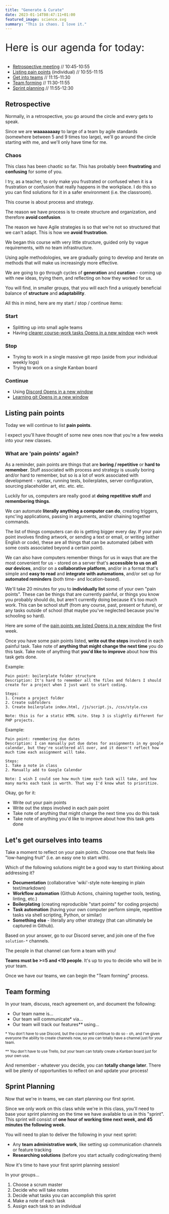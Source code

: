 ```yaml
---
title: "Generate & Curate"
date: 2023-01-14T08:47:11+01:00
featured_image: science.svg
summary: "This is chaos. I love it."
---
```

<div class="body-spacer--small"></div>
<section class="col">
    <p style="font-size:2rem">Here is our agenda for today:</p>
</section>
<section class="col">
<nav>
    <ul class="toc col">
        <li><a href="#retro">Retrospective meeting</a> // 10:45-10:55</li>
        <li><a href="#pain">Listing pain points</a> (individual) // 10:55-11:15</li>
        <li><a href="#team">Get into teams</a> // 11:15-11:30</li>
        <li><a href="#team-forming">Team forming</a> // 11:30-11:55</li>
        <li><a href="#sprintPlanning">Sprint planning</a> // 11:55-12:30</li>
    </ul>
</nav>
</section>
<section id="retro" class="col">
    <h2>Retrospective</h2>
</section>
<section class="col">
    <p>Normally, in a retrospective, you go around the circle and every gets to speak.</p>
    <p>Since we are <strong>waaaaaaaay</strong> to large of a team by agile standards (somewhere between 5 and 9 times too large), we'll go around the circle starting with me, and we'll only have time for me.</p>
</section>
<section id="chaos" class="col">
    <h3>Chaos</h3>
    <p>This class has been chaotic so far. This has probably been <strong>frustrating</strong> and <strong>confusing</strong> for some of you.</p>
    <p>I try, as a teacher, to only make you frustrated or confused when it is a frustration or confusion that really happens in the workplace. I do this so you can find solutions for it in a safer environment (i.e. the classroom).</p>
</section>
<section class="col">
    <p>This course is about process and strategy.</p>
    <p>The reason we have process is to create structure and organization, and therefore <strong>avoid confusion</strong>.</p>
    <p>The reason we have Agile strategies is so that we're not so structured that we can't adapt. This is how we <strong>avoid frustration</strong>.</p>
</section>
<section class="col">
    <p>We began this course with very little structure, guided only by vague requirements, with no team infrastructure.</p>
    <p>Using agile methodologies, we are gradually going to develop and iterate on methods that will make us increasingly more effective.</p>
</section>
<section class="col">
    <p>We are going to go through cycles of <strong>generation</strong> and <strong>curation</strong> - coming up with new ideas, trying them, and reflecting on how they worked for us.</p>
    <p>You will find, in smaller groups, that you will each find a uniquely beneficial balance of <strong>structure</strong> and <strong>adaptability</strong>.</p>
</section>
<section class="col">
    <p>All this in mind, here are my start / stop / continue items:</p>
</section>
<section class="col">
    <h3>Start</h3>
    <ul>
        <li>Splitting up into small agile teams</li>
        <li>Having <a href="https://github.com/HTTP5214-Winter2023/starter/blob/main/weekly-todo.md" target="_blank" rel="noopener noreferrer">clearer course-work tasks<span class="show-for-sr"> Opens in a new window</span></a> each week</li>
    </ul>
</section>
<section class="col">
    <h3>Stop</h3>
    <ul>
        <li>Trying to work in a single massive git repo (aside from your individual weekly logs)</li>
        <li>Trying to work on a single Kanban board</li>
    </ul>
</section>
<section class="col" id="continue">
    <h3>Continue</h3>
    <ul>
        <li>Using <a href="https://discord.gg/cWk8Jp77" target="_blank" rel="noopener noreferrer">Discord<span class="show-for-sr"> Opens in a new window</span></a></li>
        <li><a href="https://github.com/skills/introduction-to-github" target="_blank" rel="noopener noreferrer">Learning git<span class="show-for-sr"> Opens in a new window</span></a></li>
    </ul>
</section>
<div class="body-spacer"></div>
<section id="pain" class="col">
    <h2>Listing pain points</h2>
    <p>Today we will continue to list <strong>pain points</strong>.</p>
    <p>I expect you'll have thought of some new ones now that you're a few weeks into your new classes.</p>
</section>
<section class="col">
    <h3>What are 'pain points' again?</h3>
    <p>As a reminder, pain points are things that are <strong>boring / repetitive</strong> or <strong>hard to remember</strong>. Stuff associated with process and strategy is usually boring and/or hard to remember, but so is a lot of work associated with development - syntax, running tests, boilerplates, server configuration, sourcing placeholder art, etc. etc. etc.</p>
</section>
<section class="col">
    <p>Luckily for us, computers are really good at <strong>doing repetitive stuff</strong> and <strong>remembering things</strong>.</p>
</section>
<section class="col">
    <p>We can automate <strong>literally anything a computer can do</strong>, creating triggers, sync'ing applications, passing in arguments, and/or chaining together commands.</p>
    <p>The list of things computers can do is getting bigger every day. If your pain point involves finding artwork, or sending a text or email, or writing (either English or code), these are all things that can be automated (albeit with some costs associated beyond a certain point).</p>
</section>
<section class="col">
    <p>We can also have computers remember things for us in ways that are the most convenient for us - stored on a server that's <strong>accessible to us on all our devices</strong>, and/or on a <strong>collaborative platform</strong>, and/or in a format that's simple and <strong>easy to read</strong> and <strong>integrate with automations</strong>, and/or set up for <strong>automated reminders</strong> (both time- and location-based).</p>
</section>
<section class="col">
    <p>We'll take 20 minutes for you to <strong>individually list</strong> some of your own "pain points". These can be things that are currently painful, or things you know you probably should do, but aren't currently doing because it's too much work. This can be school stuff (from any course, past, present or future), or any tasks outside of school (that maybe you've neglected because you're schooling so hard).</p>
</section>
<section class="col">
    <p class="callout primary">Here are some of the <a href="https://raw.githubusercontent.com/HTTP5214-Winter2023/starter/main/pain-points.md" target="_blank" rel="noopener noreferrer">pain points we listed<span class="show-for-sr"> Opens in a new window</span></a> the first week.</p>
    <p>Once you have some pain points listed, <strong>write out the steps</strong> involved in each painful task. Take note of <strong>anything that might change the next time</strong> you do this task. Take note of anything that <strong>you'd like to improve</strong> about how this task gets done.</p>
</section>
<section class="col">
    <p>Example:</p>
    <pre class="language-plaintext"><code>Pain point: boilerplate folder structure
Description: It's hard to remember all the files and folders I should create for a project when I just want to start coding.</code></pre>
    <pre class="language-plaintext"><code>Steps:
1. Create a project folder
2. Create subfolders
3. Create boilerplate index.html, /js/script.js, /css/style.css</code></pre>
    <pre class="language-plaintext"><code>Note: this is for a static HTML site. Step 3 is slightly different for PHP projects.</code></pre>
</section>
<section class="col">
    <p>Example:</p>
    <pre class="language-plaintext"><code>Pain point: remembering due dates
Description: I can manually put due dates for assignments in my google calendar, but they're scattered all over, and it doesn't reflect how much time each assignment will take.</code></pre>
    <pre class="language-plaintext"><code>Steps:
1. Take a note in class
2. Manually add to Google Calendar</code></pre>
    <pre class="language-plaintext"><code>Note: I wish I could see how much time each task will take, and how many marks each task is worth. That way I'd know what to prioritize.</code></pre>
</section>
<section class="col">
    <p>Okay, go for it:</p>
    <ul>
        <li>Write out your pain points</li>
        <li>Write out the steps involved in each pain point</li>
        <li>Take note of anything that might change the next time you do this task</li>
        <li>Take note of anything you'd like to improve about how this task gets done</li>
    </ul>
</section>
<div class="body-spacer"></div>
<section class="col" id="team">
    <h2>Let's get ourselves into teams</h2>
</section>
<section class="col">
    <p>Take a moment to reflect on your pain points. Choose one that feels like "low-hanging fruit" (i.e. an easy one to start with).</p>
</section>
<section class="col">
    <p>Which of the following solutions might be a good way to start thinking about addressing it?</p>
    <ul>
        <li><strong>Documentation</strong> (collaborative 'wiki'-style note-keeping in plain text/markdown)</li>
        <li><strong>Workflow automation</strong> (Github Actions, chaining together tools, testing, linting, etc.)</li>
        <li><strong>Boilerplating</strong> (creating reproducible "start points" for coding projects)</li>
        <li><strong>Task automation</strong> (having your own computer perform simple, repetitive tasks via shell scripting, Python, or similar)</li>
        <li><strong>Something else</strong> - literally any other strategy (that can ultimately be captured in Github).</li>
    </ul>
</section>
<section class="col">
    <p>Based on your answer, go to our Discord server, and join one of the five <code>solution-*</code> channels.</p>
    <p>The people in that channel can form a team with you!</p>
    <p><strong>Teams must be >=5 and <10 people</strong>. It's up to you to decide who will be in your team.</p>
    <p>Once we have our teams, we can begin the "Team forming" process.</p>
</section>
<div class="body-spacer"></div>
<section class="col" id="team-forming">
    <h2>Team forming</h2>
    <p>In your team, discuss, reach agreement on, and document the following:</p>
    <ul>
        <li>Our team name is&hellip;</li>
        <li>Our team will communicate* via&hellip;</li>
        <li>Our team will track our features** using&hellip;</li>
    </ul>
</section>
<section class="col">
    <p><small>* You don't have to use Discord, but the course will continue to do so - oh, and I've given everyone the ability to create channels now, so you can totally have a channel just for your team.</small></p>
    <p><small>** You don't have to use Trello, but your team can totally create a Kanban board just for your own use.</small></p>
    <p>And remember - whatever you decide, you can <strong>totally change later</strong>. There will be plenty of opportunities to reflect on and update your process!</p>
</section>
<div class="body-spacer"></div>
<section class="col" id="sprintPlanning">
    <h2>Sprint Planning</h2>
    <p>Now that we're in teams, we can start planning our first sprint.</p>
    <p>Since we only work on this class while we're in this class, you'll need to base your sprint planning on the time we have available to us in this "sprint". This sprint will consist of <strong>one hour of working time next week, and 45 minutes the following week</strong>.</p>
</section>
<section class="col">
    <p>You will need to plan to deliver the following in your next sprint:</p>
    <ul>
        <li>Any <strong>team administrative work</strong>, like setting up communication channels or feature tracking</li>
        <li><strong>Researching solutions</strong> (before you start actually coding/creating them)</li>
    </ul>
</section>
<section class="col">
    <p>Now it's time to have your first sprint planning session!</p>
    <p>In your groups&hellip;</p>
    <ol>
        <li>Choose a scrum master</li>
        <li>Decide who will take notes</li>
        <li>Decide what tasks you can accomplish this sprint</li>
        <li>Make a note of each task</li>
        <li>Assign each task to an individual</li>
    </ol>
</section>
<!--
<section>
    <p>After listing out your pain points, we'll get into groups based on solutions you'd like to explore for these pain points.</p>
    <ul>
        <li>Documentation (collaborative 'wiki'-style note-keeping in plain text/markdown)</li>
        <li>Workflow automation (Github Actions, chaining together tools, testing, linting, etc.)</li>
        <li>Boilerplating (creating reproducible "start points" for coding projects)</li>
        <li>Task automation (having your own computer perform simple, repetitive tasks via shell scripting, Python, or similar)</li>
        <li>Something else - anything that at least 5 people would like to explore together (that can ultimately be captured in Github).</li>
    </ul>
</section> -->